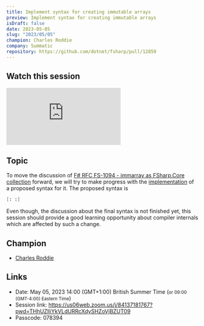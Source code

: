 ```yaml
---
title: Implement syntax for creating immutable arrays
preview: Implement syntax for creating immutable arrays
isDraft: false
date: 2023-05-05
slug: "2023/05/05"
champion: Charles Roddie
company: Summatic
repository: https://github.com/dotnet/fsharp/pull/12859
---
```


## Watch this session

<div class="ratio ratio-16x9 mb-4">
    <iframe src="https://www.youtube.com/embed/w8hh0JpjgKw" title="YouTube video player" frameborder="0" allow="accelerometer; autoplay; clipboard-write; encrypted-media; gyroscope; picture-in-picture; web-share" allowfullscreen></iframe>
</div>

## Topic

To move the discussion of [F# RFC FS-1094 - immarray as FSharp.Core collection](https://github.com/fsharp/fslang-design/blob/main/RFCs/FS-1094-immarray.md) forward, we will try to make progress with the [implementation](https://github.com/dotnet/fsharp/pull/12859) of a proposed syntax for it.
The proposed syntax is
```fsharp
[: :]
```

Even though, the discussion about the final syntax is not finished yet, this session should provide a good learning opportunity about compiler internals which are affected by such a change.

## Champion

- [Charles Roddie](https://github.com/charlesroddie)

## Links

- Date: May 05, 2023 14:00 (GMT+1:00) British Summer Time (<small>or 09:00 (GMT-4:00) Eastern Time</small>)
- Session link: https://us06web.zoom.us/j/84137181767?pwd=THhUZlliYkVLdURRcXdySHZoVjBZUT09
- Passcode: 078394
